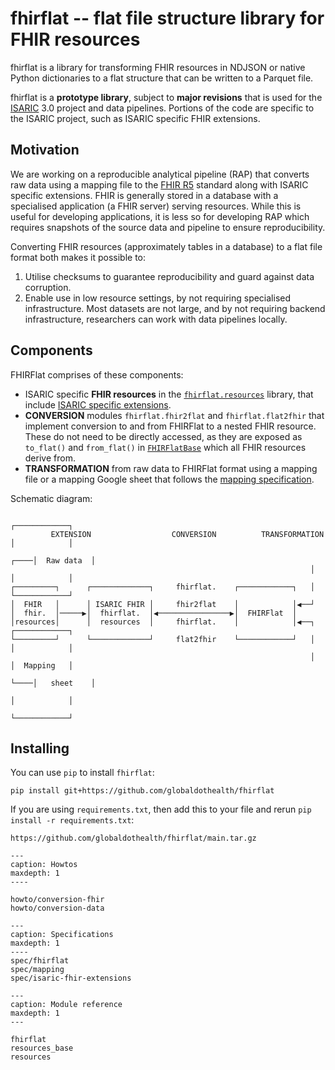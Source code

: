 # fhirflat -- flat file structure library for FHIR resources

fhirflat is a library for transforming FHIR resources in NDJSON or native Python
dictionaries to a flat structure that can be written to a Parquet file.

fhirflat is a **prototype library**, subject to **major revisions** that is used
for the [ISARIC](https://isaric.org) 3.0 project and data pipelines. Portions of
the code are specific to the ISARIC project, such as ISARIC specific FHIR
extensions.

## Motivation

We are working on a reproducible analytical pipeline (RAP) that converts raw
data using a mapping file to the [FHIR R5](https://hl7.org/fhir/R5/) standard
along with ISARIC specific extensions. FHIR is generally stored in a database
with a specialised application (a FHIR server) serving resources. While this is
useful for developing applications, it is less so for developing RAP which
requires snapshots of the source data and pipeline to ensure reproducibility.

Converting FHIR resources (approximately tables in a database) to a flat file format both makes it possible to:
1. Utilise checksums to guarantee reproducibility and guard against data
   corruption.
2. Enable use in low resource settings, by not  requiring specialised
   infrastructure. Most datasets are not large, and by not requiring backend
   infrastructure, researchers can work with data pipelines locally.

## Components

FHIRFlat comprises of these components:

- ISARIC specific **FHIR resources** in the
  [`fhirflat.resources`](resources.rst) library, that include
  [ISARIC specific extensions](spec/isaric-fhir-extensions.rst).
- **CONVERSION** modules `fhirflat.fhir2flat` and `fhirflat.flat2fhir` that
  implement conversion to and from FHIRFlat to a nested FHIR resource. These do
  not need to be directly accessed, as they are exposed as `to_flat()` and
  `from_flat()` in [`FHIRFlatBase`](resources_base.rst) which all FHIR resources
  derive from.
- **TRANSFORMATION** from raw data to FHIRFlat format using a mapping file or a
  mapping Google sheet that follows the [mapping
  specification](spec/mapping.md).

Schematic diagram:
```
                                                                        ┌────────────┐
         EXTENSION                  CONVERSION          TRANSFORMATION  │            │
                                                                   ┌────│  Raw data  │
                                                                   │    │            │
┌─────────┐      ┌─────────────┐     fhirflat.    ┌────────────┐   │    └────────────┘
│  FHIR   │      │ ISARIC FHIR │     fhir2flat    │            │◀──┘
│  fhir.  │─────▶│  fhirflat.  │◀────────────────▶│  FHIRFlat  │
│resources│      │  resources  │     fhirflat.    │            │◀──┐    ┌────────────┐
└─────────┘      └─────────────┘     flat2fhir    └────────────┘   │    │            │
                                                                   │    │  Mapping   │
                                                                   └────│   sheet    │
                                                                        │            │
                                                                        └────────────┘
```

## Installing

You can use `pip` to install `fhirflat`:
```
pip install git+https://github.com/globaldothealth/fhirflat
```

If you are using `requirements.txt`, then add this to your file and rerun `pip
install -r requirements.txt`:
```
https://github.com/globaldothealth/fhirflat/main.tar.gz
```


```{toctree}
---
caption: Howtos
maxdepth: 1
----

howto/conversion-fhir
howto/conversion-data
```

```{toctree}
---
caption: Specifications
maxdepth: 1
----
spec/fhirflat
spec/mapping
spec/isaric-fhir-extensions
```

```{toctree}
---
caption: Module reference
maxdepth: 1
---

fhirflat
resources_base
resources
```

